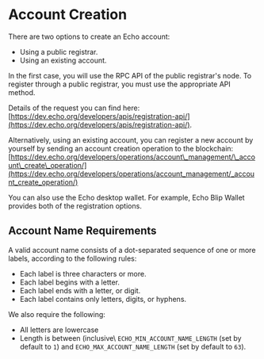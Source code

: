 # Account Creation

There are two options to create an Echo account:

- Using a public registrar.
- Using an existing account.

In the first case, you will use the RPC API of the public registrar's node. To register through a public registrar, you must use the appropriate API method.

Details of the request you can find here: [https://dev.echo.org/developers/apis/registration-api/](https://dev.echo.org/developers/apis/registration-api/).

Alternatively, using an existing account, you can register a new account by yourself by sending an account creation operation to the blockchain: [https://dev.echo.org/developers/operations/account\_management/\_account\_create\_operation/](https://dev.echo.org/developers/operations/account_management/_account_create_operation/)

You can also use the Echo desktop wallet. For example, Echo Blip Wallet provides both of the registration options.

## Account Name Requirements

A valid account name consists of a dot-separated sequence of one or more labels, according to the following rules:

- Each label is three characters or more.
- Each label begins with a letter.
- Each label ends with a letter, or digit.
- Each label contains only letters, digits, or hyphens.

We also require the following:

- All letters are lowercase
- Length is between (inclusive\ `ECHO_MIN_ACCOUNT_NAME_LENGTH` (set by default to `1`) and `ECHO_MAX_ACCOUNT_NAME_LENGTH` (set by default to `63`).
